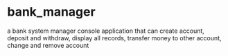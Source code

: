 # bank_manager
a bank system manager console application that can create account, deposit and withdraw,
display all records, transfer money to other account, change and remove account
